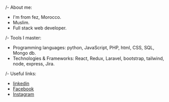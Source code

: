/- About me:
* I'm from fez, Morocco.
* Muslim.
* Full stack web developer.

/- Tools I master:
* Programming languages: python, JavaScript, PHP, html, CSS, SQL, Mongo db.
* Technologies & Frameworks: React, Redux, Laravel, bootstrap, tailwind, node, express, Jira.

/- Useful links:
* <a href='https://www.linkedin.com/in/ismail-essadik/' target="_blank" >linkedin</a>
* <a href='https://web.facebook.com/ismail.essadik01' target="_blank" >Facebook</a>
* <a href='https://www.instagram.com/coding_tea1' target="_blank" >Instagram</a>
